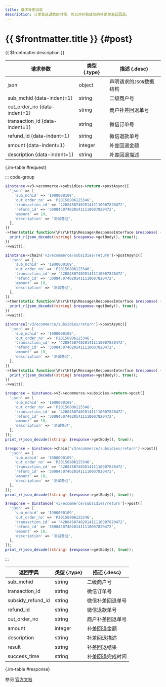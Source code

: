 ```yaml
---
title: 请求补差回退
description: 订单发送退款的时候，可以对补贴成功的补差单发起回退。
---
```


# {{ $frontmatter.title }} {#post}

{{ $frontmatter.description }}

| 请求参数 | 类型 {.type} | 描述 {.desc}
| --- | --- | ---
| json | object | 声明请求的`JSON`数据结构
| sub_mchid {data-indent=1} | string | 二级商户号
| out_order_no {data-indent=1} | string | 商户补差回退单号
| transaction_id {data-indent=1} | string | 微信订单号
| refund_id {data-indent=1} | string | 微信退款单号
| amount {data-indent=1} | integer | 补差回退金额
| description {data-indent=1} | string | 补差回退描述

{.im-table #request}

::: code-group

```php [异步纯链式]
$instance->v3->ecommerce->subsidies->return->postAsync([
  'json' => [
    'sub_mchid' => '1900000109',
    'out_order_no' => 'P20150806125346',
    'transaction_id' => '4208450740201411110007820472',
    'refund_id' => '3008450740201411110007820472',
    'amount' => 10,
    'description' => '测试备注',
  ],
])
->then(static function(\Psr\Http\Message\ResponseInterface $response) {
  print_r(json_decode((string) $response->getBody(), true));
})
->wait();
```

```php [异步声明式]
$instance->chain('v3/ecommerce/subsidies/return')->postAsync([
  'json' => [
    'sub_mchid' => '1900000109',
    'out_order_no' => 'P20150806125346',
    'transaction_id' => '4208450740201411110007820472',
    'refund_id' => '3008450740201411110007820472',
    'amount' => 10,
    'description' => '测试备注',
  ],
])
->then(static function(\Psr\Http\Message\ResponseInterface $response) {
  print_r(json_decode((string) $response->getBody(), true));
})
->wait();
```

```php [异步属性式]
$instance['v3/ecommerce/subsidies/return']->postAsync([
  'json' => [
    'sub_mchid' => '1900000109',
    'out_order_no' => 'P20150806125346',
    'transaction_id' => '4208450740201411110007820472',
    'refund_id' => '3008450740201411110007820472',
    'amount' => 10,
    'description' => '测试备注',
  ],
])
->then(static function(\Psr\Http\Message\ResponseInterface $response) {
  print_r(json_decode((string) $response->getBody(), true));
})
->wait();
```

```php [同步纯链式]
$response = $instance->v3->ecommerce->subsidies->return->post([
  'json' => [
    'sub_mchid' => '1900000109',
    'out_order_no' => 'P20150806125346',
    'transaction_id' => '4208450740201411110007820472',
    'refund_id' => '3008450740201411110007820472',
    'amount' => 10,
    'description' => '测试备注',
  ],
]);
print_r(json_decode((string) $response->getBody(), true));
```

```php [同步声明式]
$response = $instance->chain('v3/ecommerce/subsidies/return')->post([
  'json' => [
    'sub_mchid' => '1900000109',
    'out_order_no' => 'P20150806125346',
    'transaction_id' => '4208450740201411110007820472',
    'refund_id' => '3008450740201411110007820472',
    'amount' => 10,
    'description' => '测试备注',
  ],
]);
print_r(json_decode((string) $response->getBody(), true));
```

```php [同步属性式]
$response = $instance['v3/ecommerce/subsidies/return']->post([
  'json' => [
    'sub_mchid' => '1900000109',
    'out_order_no' => 'P20150806125346',
    'transaction_id' => '4208450740201411110007820472',
    'refund_id' => '3008450740201411110007820472',
    'amount' => 10,
    'description' => '测试备注',
  ],
]);
print_r(json_decode((string) $response->getBody(), true));
```

:::

| 返回字典 | 类型 {.type} | 描述 {.desc}
| --- | --- | ---
| sub_mchid | string | 二级商户号
| transaction_id | string | 微信订单号
| subsidy_refund_id | string | 微信补差回退单号
| refund_id | string | 微信退款单号
| out_order_no | string | 商户补差回退单号
| amount | integer | 补差回退金额
| description | string | 补差回退描述
| result | string | 补差回退结果
| success_time | string | 补差回退完成时间

{.im-table #response}

参阅 [官方文档](https://pay.weixin.qq.com/wiki/doc/apiv3/wxpay/ecommerce/subsidies/chapter3_2.shtml)
